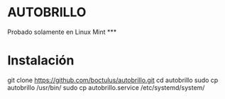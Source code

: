 # AUTOBRILLO

Probado solamente en Linux Mint ***


# Instalación

git clone https://github.com/boctulus/autobrillo.git
cd autobrillo
sudo cp autobrillo /usr/bin/
sudo cp autobrillo.service /etc/systemd/system/ 


